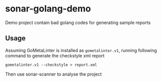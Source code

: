 # sonar-golang-demo

Demo project contain bad golang codes for generating sample reports

## Usage

Assuming GoMetaLinter is installed as `gometalinter.v1`, running following command to generate the checkstyle xml report

```
gometalinter.v1 --checkstyle > report.xml
```

Then use sonar-scanner to analyse the project
